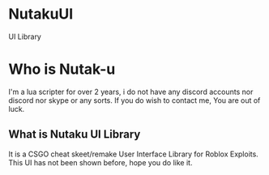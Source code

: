 # NutakuUI
UI Library
# Who is Nutak-u
I'm a lua scripter for over 2 years, i do not have any discord accounts nor discord nor skype or any sorts.
If you do wish to contact me, You are out of luck.

## What is Nutaku UI Library
It is a CSGO cheat skeet/remake User Interface Library for Roblox Exploits.
This UI has not been shown before, hope you do like it.

